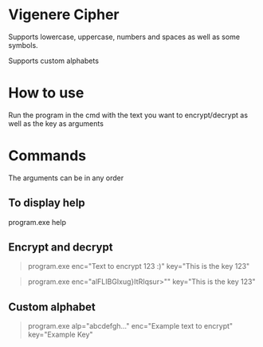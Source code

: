 # Vigenere Cipher

Supports lowercase, uppercase, numbers and spaces as well as some symbols.

Supports custom alphabets

# How to use

Run the program in the cmd with the text you want to encrypt/decrypt as well as the key as arguments


# Commands

The arguments can be in any order

## To display help
program.exe help

## Encrypt and decrypt
> program.exe enc="Text to encrypt 123 :)" key="This is the key 123"

> program.exe enc="alFLIBGIxug}ItRIqsur>"" key="This is the key 123"

## Custom alphabet
> program.exe alp="abcdefgh..." enc="Example text to encrypt" key="Example Key"
